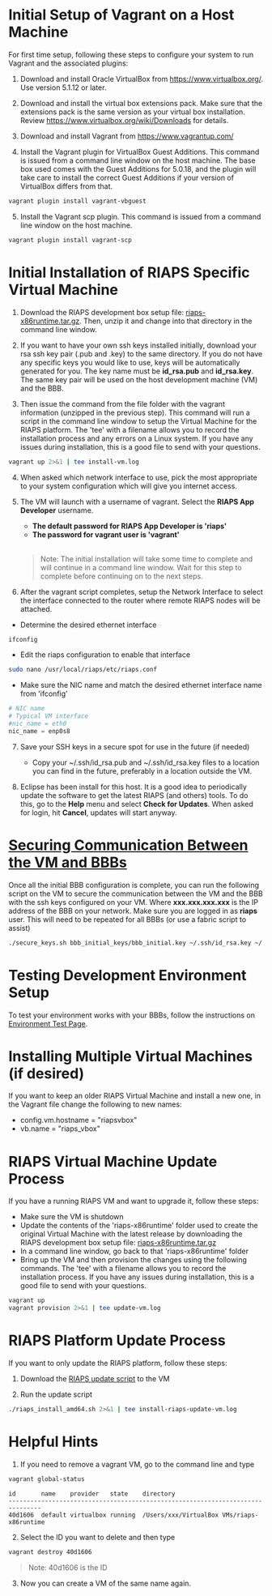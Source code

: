 # Initial Setup of Vagrant on a Host Machine

For first time setup, following these steps to configure your system to run Vagrant and the associated plugins:

1. Download and install Oracle VirtualBox from https://www.virtualbox.org/.  Use version 5.1.12 or later.

2. Download and install the virtual box extensions pack. Make sure that the extensions pack is the same version as your virtual box installation. Review https://www.virtualbox.org/wiki/Downloads for details.

3. Download and install Vagrant from https://www.vagrantup.com/

4. Install the Vagrant plugin for VirtualBox Guest Additions. This command is issued from a command line window on the host machine.  The base box used comes with the Guest Additions for 5.0.18, and the plugin will take care to install the correct Guest Additions if your version of VirtualBox differs from that.   

```bash
vagrant plugin install vagrant-vbguest
```

5. Install the Vagrant scp plugin.  This command is issued from a command line window on the host machine.  

```bash
vagrant plugin install vagrant-scp
```  

# Initial Installation of RIAPS Specific Virtual Machine

1. Download the RIAPS development box setup file: [riaps-x86runtime.tar.gz](https://github.com/RIAPS/riaps-integration/releases). Then, unzip it and change into that directory in the command line window.  

2. If you want to have your own ssh keys installed initially, download your rsa ssh key pair (.pub and .key) to the same directory.  If you do not have any specific keys you would like to use, keys will be automatically generated for you.  The key name must be **id_rsa.pub** and **id_rsa.key**.  The same key pair will be used on the host development machine (VM) and the BBB.

3. Then issue the command from the file folder with the vagrant information (unzipped in the previous step).  This command will run a script in the command line window to setup the Virtual Machine for the RIAPS platform.  The 'tee' with a filename allows you to record the installation process and any errors on a Linux system.  If you have any issues during installation, this is a good file to send with your questions.  

```bash
vagrant up 2>&1 | tee install-vm.log
```

4. When asked which network interface to use, pick the most appropriate to your system configuration which will give you internet access.

5. The VM will launch with a username of vagrant.  Select the **RIAPS App Developer** username.  

    - **The default password for RIAPS App Developer is 'riaps'**
    - **The password for vagrant user is 'vagrant'**

    <br/>
    
    > Note:  The initial installation will take some time to complete and will continue in a command line window.  Wait for this step to complete before continuing on to the next steps.

6. After the vagrant script completes, setup the Network Interface to select the interface connected to the router where remote RIAPS nodes will be attached.  

- Determine the desired ethernet interface
    
```bash
ifconfig
```   
    
- Edit the riaps configuration to enable that interface
    
```bash
sudo nano /usr/local/riaps/etc/riaps.conf
```   
    
- Make sure the NIC name and match the desired ethernet interface name from 'ifconfig'

```python
# NIC name
# Typical VM interface
#nic_name = eth0
nic_name = enp0s8
```

7. Save your SSH keys in a secure spot for use in the future (if needed)
    - Copy your ~/.ssh/id_rsa.pub and ~/.ssh/id_rsa.key files to a location you can find in the future, preferably in a location outside the VM.

8.  Eclipse has been install for this host.  It is a good idea to periodically update the software to get the latest RIAPS (and others) tools.  To do this, go to the **Help** menu and select **Check for Updates**.  When asked for login, hit **Cancel**, updates will start anyway.

# [Securing Communication Between the VM and BBBs](#SecureComm)
Once all the initial BBB configuration is complete, you can run the following script on the VM to secure the communication between the VM and the BBB with the ssh keys configured on your VM.  Where **xxx&#46;xxx&#46;xxx&#46;xxx** is the IP address of the BBB on your network.  Make sure you are logged in as **riaps** user.  This will need to be repeated for all BBBs (or use a fabric script to assist)

```bash
./secure_keys.sh bbb_initial_keys/bbb_initial.key ~/.ssh/id_rsa.key ~/.ssh/id_rsa.pub xxx.xxx.xxx.xxx
```
        
# Testing Development Environment Setup

To test your environment works with your BBBs, follow the instructions on [Environment Test Page](env_setup_tests/README.md).

# Installing Multiple Virtual Machines (if desired)
If you want to keep an older RIAPS Virtual Machine and install a new one, in the Vagrant file change the following to new names:

- config.vm.hostname = "riapsvbox"
- vb&#46;name = "riaps_vbox"   
    
# RIAPS Virtual Machine Update Process
If you have a running RIAPS VM and want to upgrade it, follow these steps:

- Make sure the VM is shutdown
- Update the contents of the 'riaps-x86runtime' folder used to create the original Virtual Machine with the latest release by downloading the RIAPS development box setup file: [riaps-x86runtime.tar.gz](https://github.com/RIAPS/riaps-integration/releases)
- In a command line window, go back to that 'riaps-x86runtime' folder 
- Bring up the VM and then provision the changes using the following commands.  The 'tee' with a filename allows you to record the installation process.  If you have any issues during installation, this is a good file to send with your questions.

```bash
vagrant up 
vagrant provision 2>&1 | tee update-vm.log
```   

# RIAPS Platform Update Process
If you want to only update the RIAPS platform, follow these steps:

1. Download the [RIAPS update script](riaps_install_amd64.sh) to the VM

2. Run the update script

```bash
./riaps_install_amd64.sh 2>&1 | tee install-riaps-update-vm.log
```
    
# Helpful Hints
1. If you need to remove a vagrant VM, go to the command line and type 

```bash
vagrant global-status
```
```text
id       name    provider   state    directory
-------------------------------------------------------------------------------
40d1606  default virtualbox running  /Users/xxx/VirtualBox VMs/riaps-x86runtime
```

2. Select the ID you want to delete and then type

```bash
vagrant destroy 40d1606
```
> Note: 40d1606 is the ID

3. Now you can create a VM of the same name again.
 
    
